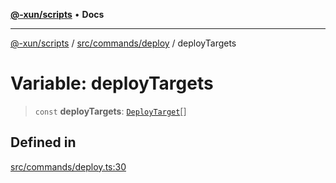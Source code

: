 [**@-xun/scripts**](../../../../README.md) • **Docs**

***

[@-xun/scripts](../../../../README.md) / [src/commands/deploy](../README.md) / deployTargets

# Variable: deployTargets

> `const` **deployTargets**: [`DeployTarget`](../enumerations/DeployTarget.md)[]

## Defined in

[src/commands/deploy.ts:30](https://github.com/Xunnamius/xscripts/blob/184c8e10da5407b40476129ff0f6e538d7df3af0/src/commands/deploy.ts#L30)
